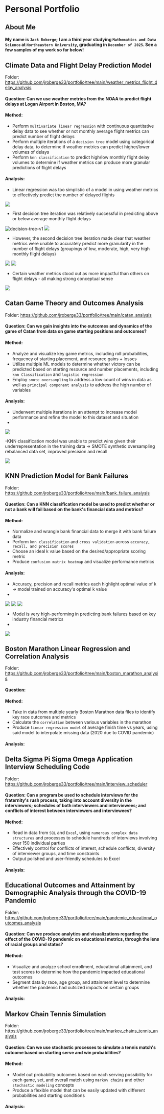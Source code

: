 # Personal Portfolio 
## About Me
#### My name is `Jack Roberge`; I am a third year studying `Mathematics and Data Science` at `Northeastern University`, graduating in `December of 2025`. See a few samples of my work so far below!

## Climate Data and Flight Delay Prediction Model 

Folder: https://github.com/jroberge33/portfolio/tree/main/weather_metrics_flight_delay_analysis

#### **Question**: Can we use weather metrics from the NOAA to predict flight delays at Logan Airport in Boston, MA?  

#### **Method**: 
- Perform `multivariate linear regression` with continuous quantitative delay data to see whether or not monthly average flight metrics can predict number of flight delays
- Perform multiple iterations of a `decision tree` model using categorical delay data, to determine if weather metrics can predict higher/lower volumes of delays
- Perform `knn classification` to predict high/low monthly flight delay volumes to determine if weather metrics can produce more granular predictions of flight delays

#### **Analysis**: 

- Linear regression was too simplistic of a model in using weather metrics to effectively predict the number of delayed flights
<img src="https://i.ibb.co/BCBYY45/All-Weather-Metrics-Linear-Regression-Actual-vs-Predicted-Monthly-Flight-Delays.png">

- First decision tree iteration was relatively successful in predicting above or below average monthly flight delays  
<img src="https://i.ibb.co/hMK3rQF/decision-tree-v1.png" alt="decision-tree-v1">

<img src="https://i.ibb.co/7N0Dkvb/Decision-Tree-v1-Confusion-Matrix.png">

- However, the second decision tree iteration made clear that weather metrics were unable to accurately predict more granularity in the number of flight delays (groupings of low, moderate, high, very high monthly flight delays)
<img src="https://i.ibb.co/MVG9mpm/Decision-Tree-v2.png">

<img src="https://i.ibb.co/ncZ6PDz/Decision-Tree-v2-Confusion-Matrix.png">

- Certain weather metrics stood out as more impactful than others on flight delays - all making strong conceptual sense 
<img src="https://i.ibb.co/x2Jfbmm/Decision-Tree-v2-Feature-Importance.png">

## Catan Game Theory and Outcomes Analysis 

Folder: https://github.com/jroberge33/portfolio/tree/main/catan_analysis

#### **Question**: Can we gain insights into the outcomes and dynamics of the game of Catan from data on game starting positions and outcomes?

#### **Method**: 
- Analyze and visualize key game metrics, including roll probabilities, frequency of starting placement, and resource gains + losses
- Utilize multiple ML models to determine whether victory can be predicted based on starting resource and number placements, including `knn Classification` and `logistic regression`
- Employ `smote oversampling` to address a low count of wins in data as well as `principal component analysis` to address the high number of variables

#### **Analysis**: 

- Underwent multiple iterations in an attempt to increase model performance and refine the model to this dataset and situation
- 
<img src="https://i.ibb.co/VHFvqDr/Screenshot-2024-01-30-at-11-23-54-PM.png">

-KNN classification model was unable to predict wins given their underrepresentation in the training data -> SMOTE synthetic oversampling rebalanced data set, improved precision and recall

<img src="https://i.ibb.co/hyt3Qy4/Screenshot-2024-01-30-at-11-31-02-PM.png">

## KNN Prediction Model for Bank Failures

Folder: https://github.com/jroberge33/portfolio/tree/main/bank_failure_analysis

#### **Question**: Can a KNN classification model be used to predict whether or not a bank will fail based on the bank's financial data and metrics?

#### **Method**: 
- Normalize and wrangle bank financial data to merge it with bank failure data
- Perform `knn classification` and `cross validation` across `accuracy, recall, and precision scores`
- Choose an ideal k value based on the desired/appropriate scoring metric
- Produce `confusion matrix heatmap` and visualize performance metrics

#### **Analysis**: 

- Accuracy, precision and recall metrics each highlight optimal value of k -> model trained on accuracy's optimal k value
- 
<img src="https://i.ibb.co/TRFJ7Np/bank-failure-precision-lineplot.png">
<img src="https://i.ibb.co/6Nf3ddT/bank-failure-recall-lineplot.png">
<img src="https://i.ibb.co/wgx8WZm/bank-failure-accuracy-lineplot.png">

- Model is very high-performing in predicting bank failures based on key industry financial metrics
- 
<img src="https://i.ibb.co/9gp5YpS/bank-failure-heatmap.png">

## Boston Marathon Linear Regression and Correlation Analysis 

Folder: https://github.com/jroberge33/portfolio/tree/main/boston_marathon_analysis

#### **Question**:  

#### **Method**: 
- Take in data from multiple yearly Boston Marathon data files to identify key race outcomes and metrics
- Calculate the `correlation` between various variables in the marathon
- Produce `linear regression model` of average finish time vs years, using said model to interpolate missing data (2020 due to COVID pandemic)

#### **Analysis**: 

## Delta Sigma Pi Sigma Omega Application Interview Scheduling Code

Folder: https://github.com/jroberge33/portfolio/tree/main/interview_scheduler

#### **Question**: Can a program be used to schedule interviews for the fraternity's rush process, taking into account diversity in the interviewers; schedules of both interviewers and interviewees; and conflicts of interest between interviewers and interviewees?

#### **Method**: 
- Read in data from `SQL` and `Excel`, using `numerous complex data structures` and processes to schedule hundreds of interviews involving over 150 individual parties
- Effectively control for conflicts of interest, schedule conflicts, diversity of interviewer groups, and time constraints 
- Output polished and user-friendly schedules to Excel

#### **Analysis**: 

## Educational Outcomes and Attainment by Demographic Analysis through the COVID-19 Pandemic

Folder: https://github.com/jroberge33/portfolio/tree/main/pandemic_educational_outcomes_analysis

#### **Question**: Can we produce analytics and visualizations regarding the effect of the COVID-19 pandemic on educational metrics, through the lens of racial groups and states? 

#### **Method**: 
- Visualize and analyze school enrollment, educational attainment, and test scores to determine how the pandemic impacted educational outcomes
- Segment data by race, age group, and attainment level to determine whether the pandemic had outsized impacts on certain groups

#### **Analysis**: 

## Markov Chain Tennis Simulation

Folder: https://github.com/jroberge33/portfolio/tree/main/markov_chains_tennis_analysis

#### **Question**: Can we use stochastic processes to simulate a tennis match's outcome based on starting serve and win probabilities?

#### **Method**:
- Model out probability outcomes based on each serving possibility for each game, set, and overall match using `markov chains` and other `stochastic modeling` concepts 
- Produce a flexible model that can be easily updated with different probabilities and starting conditions

#### **Analysis**:
